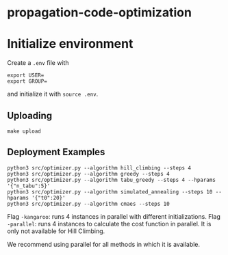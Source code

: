 # propagation-code-optimization

# Initialize environment

Create a `.env` file with

```
export USER= 
export GROUP=
```

and initialize it with `source .env`.

## Uploading

`make upload`

## Deployment Examples

```
python3 src/optimizer.py --algorithm hill_climbing --steps 4
python3 src/optimizer.py --algorithm greedy --steps 4
python3 src/optimizer.py --algorithm tabu_greedy --steps 4 --hparams '{"n_tabu":5}'
python3 src/optimizer.py --algorithm simulated_annealing --steps 10 --hparams '{"t0":20}'
python3 src/optimizer.py --algorithm cmaes --steps 10
```

Flag `-kangaroo`: runs 4 instances in parallel with different initializations. 
Flag `-parallel`: runs 4 instances to calculate the cost function in parallel. It is only not available for Hill Climbing.

We recommend using parallel for all methods in which it is available.